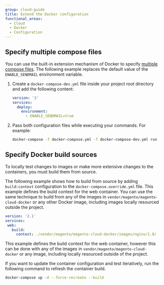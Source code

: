 ```yaml
---
group: cloud-guide
title: Extend the Docker configuration
functional_areas:
  - Cloud
  - Docker
  - Configuration
---
```


## Specify multiple compose files

You can use the built-in extension mechanism of Docker to specify [multiple compose files]. The following example replaces the default value of the `ENABLE_SENDMAIL` environment variable.

1. Create a `docker-compose-dev.yml` file inside your project root directory and add the following content:

   ```yaml
   version: '2'
   services:
     deploy:
       environment:
         - ENABLE_SENDMAIL=true
   ```

1. Pass both configuration files while executing your commands. For example:

   ```bash
   docker-compose -f docker-compose.yml -f docker-compose-dev.yml run deploy bash
   ```

## Specify Docker build sources
To locally test changes to images or make more extensive changes to the containers, you must build them from source.

The following example shows how to build from source by adding `build:context` configuration  to the `docker-compose.override.yml` file. This example defines the build context for the web container. You can use the same technique to build from any of the images in `vendor/magento/magento-cloud-docker` or any other Docker image, including images locally resourced outside the project.

```yaml
version: '2.1'
services:
 web:
   build:
     context: ./vendor/magento/magento-cloud-docker/images/nginx/1.9/
```
This example defines the build context for the web container, however this can be done with any of the images in `vendor/magento/magento-cloud-docker` or any image, including locally resourced outside of the project.

If you want to update the container configuration and test iteratively, run the following command to refresh the container build.

```bash
docker-compose up -d --force-recreate --build
```

[multiple compose files]: https://docs.docker.com/compose/reference/overview/#specifying-multiple-compose-files
